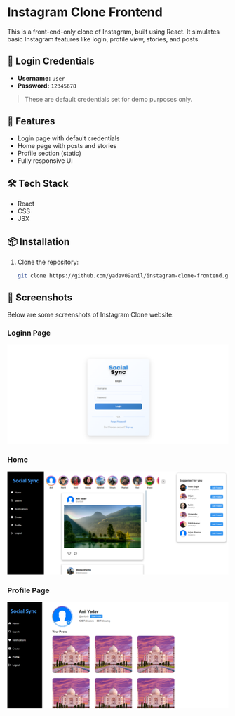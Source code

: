 # Instagram Clone Frontend

This is a front-end-only clone of Instagram, built using React. It simulates basic Instagram features like login, profile view, stories, and posts.

## 🔐 Login Credentials

- **Username:** `user`
- **Password:** `12345678`

> These are default credentials set for demo purposes only.

## 🚀 Features

- Login page with default credentials
- Home page with posts and stories
- Profile section (static)
- Fully responsive UI

## 🛠️ Tech Stack

- React
- CSS 
- JSX

## 📦 Installation

1. Clone the repository:
   ```bash
   git clone https://github.com/yadav09anil/instagram-clone-frontend.git
   ```

 ## 📸 Screenshots

Below are some screenshots of Instagram Clone website:

###  Loginn Page
![Login Page](Images/Login.png)

###  Home
![Home Page](Images/Home.png)

###  Profile Page 
![Profile Page](Images/Profile.png)
